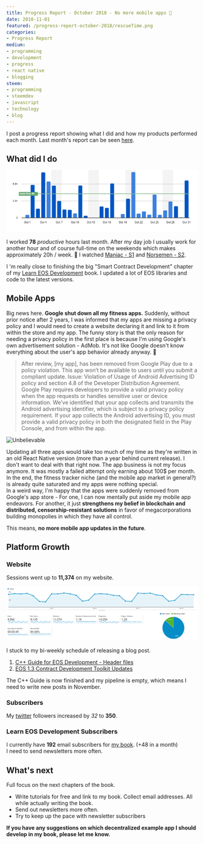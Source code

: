 ```yaml
---
title: Progress Report - October 2018 - No more mobile apps 😬
date: 2018-11-01
featured: /progress-report-october-2018/rescueTime.png
categories:
- Progress Report
medium:
- programming
- development
- progress
- react native
- blogging
steem:
- programming
- steemdev
- javascript
- technology
- blog
---
```



I post a progress report showing what I did and how my products performed each month.
Last month's report can be seen [here](/progress-report-september-2018).

## What did I do

![Productive Hours in October](./rescueTime.png)

I worked **78** _productive_ hours last month. After my day job I usually work for another hour and of course full-time on the weekends which makes approximately 20h / week. 💪
I watched [Maniac - S1](https://trakt.tv/shows/maniac-2018) and [Norsemen - S2](https://trakt.tv/shows/norsemen/seasons/2).

I 'm really close to finishing the big "Smart Contract Development" chapter of my [Learn EOS Development](https://learneos.one) book.
I updated a lot of EOS libraries and code to the latest versions.

## Mobile Apps

Big news here. **Google shut down all my fitness apps.** Suddenly, without prior notice after 2 years, I was informed that my apps are missing a privacy policy and I would need to create a website declaring it and link to it from within the store and my app.
The funny story is that the only reason for needing a privacy policy in the first place is because I'm using Google's own advertisement solution - AdMob.
It's not like Google doesn't know everything about the user's app behavior already anyway. 🤷

> After review, [my app], has been removed from Google Play due to a policy violation. This app won’t be available to users until you submit a compliant update.
> Issue: Violation of Usage of Android Advertising ID policy and section 4.8 of the Developer Distribution Agreement.
> Google Play requires developers to provide a valid privacy policy when the app requests or handles sensitive user or device information. We’ve identified that your app collects and transmits the Android advertising identifier, which is subject to a privacy policy requirement. If your app collects the Android advertising ID, you must provide a valid privacy policy in both the designated field in the Play Console, and from within the app.

![Unbelievable](https://media.giphy.com/media/1L5YuA6wpKkNO/giphy.gif)

Updating all three apps would take too much of my time as they're written in an old React Native version (more than a year behind current release).
I don't want to deal with that right now.
The app business is not my focus anymore.
It was mostly a failed attempt only earning about 100$ per month.
In the end, the fitness tracker niche (and the mobile app market in general?) is already quite saturated and my apps were nothing special.  
In a weird way, I'm happy that the apps were suddenly removed from Google's app store - For one, I can now mentally put aside my mobile app endeavors.
For another, it just **strengthens my belief in blockchain and distributed, censorship-resistant solutions** in favor of megacorporations building monopolies in which they have all control.

This means, **no more mobile app updates in the future**.


## Platform Growth

### Website

Sessions went up to **11,374** on my website.

![Website Traffic](./website-traffic.png)

I stuck to my bi-weekly schedule of releasing a blog post.

1. [C++ Guide for EOS Development - Header files](/cpp-guide-for-eos-development-header-files/)
1. [EOS 1.3 Contract Development Toolkit Updates](/eos-1-3-contract-development-toolkit-updates/)

The C++ Guide is now finished and my pipeline is empty, which means I need to write new posts in November.

### Subscribers

My [twitter](https://twitter.com/cmichelio) followers increased by _32_ to **350**.

### Learn EOS Development Subscribers

I currently have **192** email subscribers for [my book](https://learneos.one). (+48 in a month)  
I need to send newsletters more often.

## What's next

Full focus on the next chapters of the book.

* Write tutorials for free and link to my book. Collect email addresses. All while actually writing the book.
* Send out newsletters more often.
* Try to keep up the pace with newsletter subscribers

**If you have any suggestions on which decentralized example app I should develop in my book, please let me know.**

